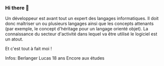 ### Hi there 👋

Un développeur est avant tout un expert des langages informatiques. Il doit donc maîtriser un ou plusieurs langages ainsi que les concepts attenants (par exemple, le concept d'héritage pour un langage orienté objet). La connaissance du secteur d'activité dans lequel va être utilisé le logiciel est un atout.

Et c'est tout à fait moi !

Infos: 
Berlanger Lucas
18 ans
Encore aux études

